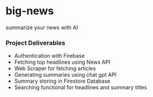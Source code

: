 # big-news
summarize your news with AI

### Project Deliverables

- Authentication with Firebase
- Fetching top headlines using News API
- Web Scraper for fetching articles
- Generating summaries using chat gpt API
- Summary storing in Firestore Database
- Searching functional for headlines and summary titles
